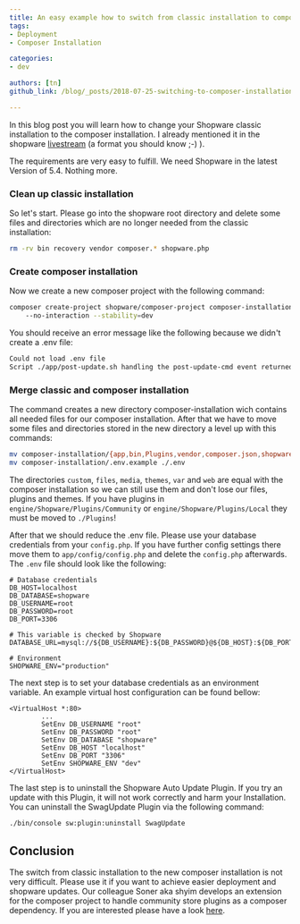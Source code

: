 ```yaml
---
title: An easy example how to switch from classic installation to composer installation
tags:
- Deployment
- Composer Installation

categories: 
- dev

authors: [tn]
github_link: /blog/_posts/2018-07-25-switching-to-composer-installation.md

---
```


In this blog post you will learn how to change your Shopware classic installation to the composer installation. I already mentioned it in the shopware [livestream](https://www.youtube.com/watch?v=oUME-FnlUKE) (a format you should know ;-) ).

The requirements are very easy to fulfill. We need Shopware in the latest Version of 5.4. Nothing more.

### Clean up classic installation
So let's start. Please go into the shopware root directory and delete some files and directories which are no longer needed from the classic installation: 
```bash 
rm -rv bin recovery vendor composer.* shopware.php
```

### Create composer installation

Now we create a new composer project with the following command: 

```bash
composer create-project shopware/composer-project composer-installation \ 
    --no-interaction --stability=dev
```
You should receive an error message like the following because we didn't create a .env file: 

```bash
Could not load .env file
Script ./app/post-update.sh handling the post-update-cmd event returned with error code 1
```

### Merge classic and composer installation

The command creates a new directory composer-installation wich contains all needed files for our composer installation. After that we have to move some files and directories stored in the new directory a level up with this commands:
```bash
mv composer-installation/{app,bin,Plugins,vendor,composer.json,shopware.php} ./
mv composer-installation/.env.example ./.env
```

The directories `custom`, `files`, `media`, `themes`, `var` and `web` are equal with the composer installation so we can still use them and don't lose our files, plugins and themes. If you have plugins in `engine/Shopware/Plugins/Community` or `engine/Shopware/Plugins/Local` they must be moved to ```./Plugins```!

After that we should reduce the .env file. Please use your database credentials from your `config.php`. If you have further config settings there move them to `app/config/config.php` and delete the `config.php` afterwards. The `.env` file should look like the following: 

```
# Database credentials
DB_HOST=localhost
DB_DATABASE=shopware
DB_USERNAME=root
DB_PASSWORD=root
DB_PORT=3306

# This variable is checked by Shopware
DATABASE_URL=mysql://${DB_USERNAME}:${DB_PASSWORD}@${DB_HOST}:${DB_PORT}/${DB_DATABASE}

# Environment
SHOPWARE_ENV="production"
```

The next step is to set your database credentials as an environment variable. An example virtual host configuration can be found bellow:

```
<VirtualHost *:80>
        ...
        SetEnv DB_USERNAME "root"
        SetEnv DB_PASSWORD "root"
        SetEnv DB_DATABASE "shopware"
        SetEnv DB_HOST "localhost"
        SetEnv DB_PORT "3306"
        SetEnv SHOPWARE_ENV "dev"
</VirtualHost>
```

The last step is to uninstall the Shopware Auto Update Plugin. If you try an update with this Plugin, it will not work correctly and harm your Installation. You can uninstall the SwagUpdate Plugin via the following command:

```bash
./bin/console sw:plugin:uninstall SwagUpdate
```

## Conclusion
The switch from classic installation to the new composer installation is not very difficult. Please use it if you want to achieve easier deployment and shopware updates. Our colleague Soner aka shyim develops an extension for the composer project to handle community store plugins as a composer dependency. If you are interested please have a look [here](https://github.com/shyim/store-plugin-installer).
